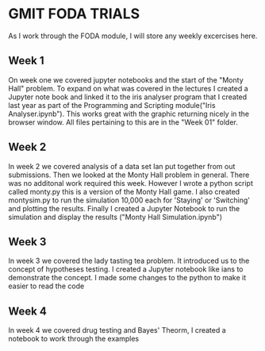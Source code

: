 # GMIT FODA TRIALS
As I work through the FODA module, I will store any weekly excercises here.

## Week 1
On week one we covered jupyter notebooks and the start of the "Monty Hall" problem. To expand on what was covered in the lectures I created a Jupyter note book and linked it to the iris analyser program that I created last year as part of the Programming and Scripting module("Iris Analyser.ipynb"). This works great with the graphic returning nicely in the browser window. All files pertaining to this are in the "Week 01" folder.


## Week 2
In week 2 we covered analysis of a data set Ian put together from out submissions. Then we looked at the Monty Hall problem in general. There was no additonal work required this week. However I wrote a python script called monty.py this is a version of the Monty Hall game. I also created montysim.py to run the simulation 10,000 each for 'Staying' or 'Switching' and plotting the results. Finally I created a Jupyter Notebook to run the simulation and display the results ("Monty Hall Simulation.ipynb")

## Week 3
In week 3 we covered the lady tasting tea problem. It introduced us to the concept of hypotheses testing. I created a Jupyter notebook like ians to demonstrate the concept. I made some changes to the python to make it easier to read the code

## Week 4
In week 4 we covered drug testing and Bayes' Theorm, I created a notebook to work through the examples
